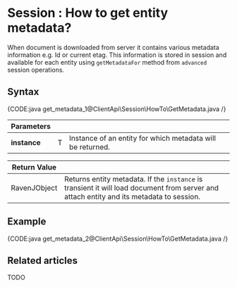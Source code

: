 # Session : How to get entity metadata?

When document is downloaded from server it contains various metadata information e.g. Id or current etag. This information is stored in session and available for each entity using `getMetadataFor` method from `advanced` session operations.

## Syntax

{CODE:java get_metadata_1@ClientApi\Session\HowTo\GetMetadata.java /}

| Parameters | | |
| ------------- | ------------- | ----- |
| **instance** | T | Instance of an entity for which metadata will be returned. |

| Return Value | |
| ------------- | ----- |
| RavenJObject | Returns entity metadata. If the `instance` is transient it will load document from server and attach entity and its metadata to session. |

## Example

{CODE:java get_metadata_2@ClientApi\Session\HowTo\GetMetadata.java /}

## Related articles

TODO